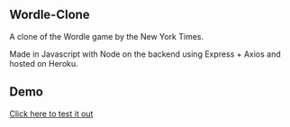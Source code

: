 ## Wordle-Clone

A clone of the Wordle game by the New York Times.

Made in Javascript with Node on the backend using Express + Axios and hosted on Heroku.

## Demo

[Click here to test it out](https://floating-sands-92511.herokuapp.com/)
